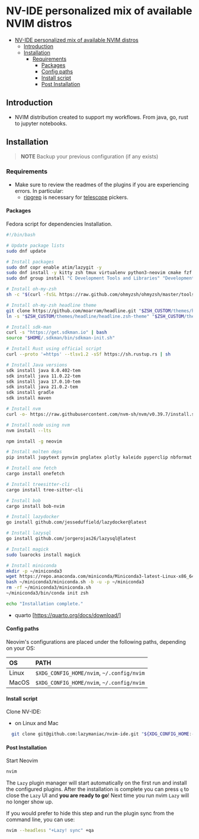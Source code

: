 # NV-IDE personalized mix of available NVIM distros

<!--toc:start-->

- [NV-IDE personalized mix of available NVIM distros](#nv-ide-personalized-mix-of-available-nvim-distros)
  - [Introduction](#introduction)
  - [Installation](#installation)
    - [Requirements](#requirements)
      - [Packages](#packages)
      - [Config paths](#config-paths)
      - [Install script](#install-script)
      - [Post Installation](#post-installation)
<!--toc:end-->

## Introduction

- NVIM distribution created to support my workflows. From java, go, rust to
  jupyter notebooks.

## Installation

> **NOTE**
> Backup your previous configuration (if any exists)

### Requirements

- Make sure to review the readmes of the plugins if you are experiencing errors.
  In particular:
  - [ripgrep](https://github.com/BurntSushi/ripgrep#installation) is necessary for
    [telescope](https://github.com/nvim-telescope/telescope.nvim#suggested-dependencies)
    pickers.

#### Packages

Fedora script for dependencies Installation.

```sh
#!/bin/bash

# Update package lists
sudo dnf update

# Install packages
sudo dnf copr enable atim/lazygit -y
sudo dnf install -y kitty zsh tmux virtualenv python3-neovim cmake fzf luarocks luajit golang ripgrep lazygit ncdu unzip zip zoxide bat eza btop lazygit fd-find xclip
sudo dnf group install "C Development Tools and Libraries" "Development Tools"

# Install oh-my-zsh
sh -c "$(curl -fsSL https://raw.github.com/ohmyzsh/ohmyzsh/master/tools/install.sh)"

# Install oh-my-zsh headline theme
git clone https://github.com/moarram/headline.git "$ZSH_CUSTOM/themes/headline"
ln -s "$ZSH_CUSTOM/themes/headline/headline.zsh-theme" "$ZSH_CUSTOM/themes/headline.zsh-theme"

# Install sdk-man
curl -s "https://get.sdkman.io" | bash
source "$HOME/.sdkman/bin/sdkman-init.sh"

# Install Rust using official script
curl --proto '=https' --tlsv1.2 -sSf https://sh.rustup.rs | sh

# Install Java versions
sdk install java 8.0.402-tem
sdk install java 11.0.22-tem
sdk install java 17.0.10-tem
sdk install java 21.0.2-tem
sdk install gradle
sdk install maven

# Install nvm
curl -o- https://raw.githubusercontent.com/nvm-sh/nvm/v0.39.7/install.sh | bash

# Install node using nvm
nvm install --lts

npm install -g neovim

# Install molten deps
pip install jupytext pynvim pnglatex plotly kaleido pyperclip nbformat

# Install one fetch
cargo install onefetch

# Install treesitter-cli
cargo install tree-sitter-cli

# Install bob
cargo install bob-nvim

# Install lazydocker
go install github.com/jesseduffield/lazydocker@latest

# Install lazysql
go install github.com/jorgerojas26/lazysql@latest

# Install magick
sudo luarocks install magick

# Install miniconda
mkdir -p ~/miniconda3
wget https://repo.anaconda.com/miniconda/Miniconda3-latest-Linux-x86_64.sh -O ~/miniconda3/miniconda.sh
bash ~/miniconda3/miniconda.sh -b -u -p ~/miniconda3
rm -rf ~/miniconda3/miniconda.sh
~/miniconda3/bin/conda init zsh

echo "Installation complete."
```

- quarto [https://quarto.org/docs/download/]

#### Config paths

Neovim's configurations are placed under the following paths, depending on your
OS:

| OS    | PATH                                      |
| :---- | :---------------------------------------- |
| Linux | `$XDG_CONFIG_HOME/nvim`, `~/.config/nvim` |
| MacOS | `$XDG_CONFIG_HOME/nvim`, `~/.config/nvim` |

#### Install script

Clone NV-IDE:

- on Linux and Mac

```sh
  git clone git@github.com:lazymaniac/nvim-ide.git "${XDG_CONFIG_HOME:-$HOME/.config}"/nvim
```

#### Post Installation

Start Neovim

```sh
nvim
```

The `Lazy` plugin manager will start automatically on the first run and install
the configured plugins. After the installation is complete you can press `q` to
close the `Lazy` UI and **you are ready to go**! Next time you run nvim `Lazy`
will no longer show up.

If you would prefer to hide this step and run the plugin sync from the command
line, you can use:

```sh
nvim --headless "+Lazy! sync" +qa
```
